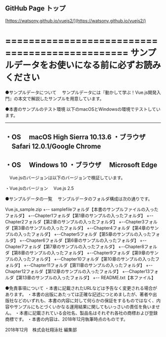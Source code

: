 ## GitHub Page トップ
[https://watsony.github.io/vuejs2/](https://watsony.github.io/vuejs2/)


===============================================
サンプルデータをお使いになる前に必ずお読みください
===============================================

●サンプルデータについて
　サンプルデータには『動かして学ぶ！Vue.js開発入門』の本文で解説したサンプルを用意しています。

●本書のサンプルのテスト環境
 以下のmacOSとWindowsの環境でテストしています。

------------------
・OS
　macOS High Sierra 10.13.6
・ブラウザ
　Safari 12.0.1/Google Chrome
------------------
・OS
　Windows 10
・ブラウザ
　Microsoft Edge
------------------

　Vue.jsのバージョンは以下のバージョンで検証しています。

・Vue.jsのバージョン
　Vue.js 2.5

●サンプルデータの一覧
　サンプルデータのフォルダ構成は次の通りです。

Vue.js_sample.zip
    +-- samplefileフォルダ【本書のサンプルファイルの入ったフォルダ】
        +--Chapter1フォルダ【第1章のサンプルの入ったフォルダ】
        +--Chapter2フォルダ【第2章のサンプルの入ったフォルダ】
        +--Chapter3フォルダ【第3章のサンプルの入ったフォルダ】
        +--Chapter4フォルダ【第4章のサンプルの入ったフォルダ】
        +--Chapter5フォルダ【第5章のサンプルの入ったフォルダ】
        +--Chapter6フォルダ【第6章のサンプルの入ったフォルダ】
        +--Chapter7フォルダ【第7章のサンプルの入ったフォルダ】
        +--Chapter8フォルダ【第8章のサンプルの入ったフォルダ】
        +--Chapter9フォルダ【第9章のサンプルの入ったフォルダ】
        +--Chapter10フォルダ【第10章のサンプルの入ったフォルダ】
        +--Chapter11フォルダ【第11章のサンプルの入ったフォルダ】
        +--Chapter12フォルダ【第12章のサンプルの入ったフォルダ】
        +--Chapter13フォルダ【第13章のサンプルの入ったフォルダ】
    +-- README.txt【本ファイル】

●免責事項について
・本書に記載されたURLなどは予告なく変更される場合があります。
・本書の出版にあたっては正確な記述につとめましたが、著者や出版社などのいずれも、本書の内容に対して何らかの保証をするものではなく、内容やサンプルにもとづくいかなる運用結果に関してもいっさいの責任を負いません。
・本書に記載されている会社名、製品名はそれぞれ各社の商標および登録商標です。
・本書の内容は、2018年12月執筆時点のものです。

2018年12月　株式会社翔泳社 編集部